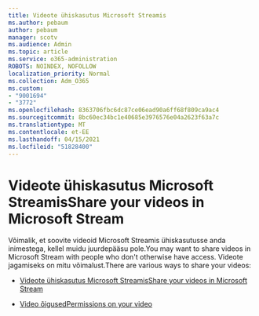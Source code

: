 ```yaml
---
title: Videote ühiskasutus Microsoft Streamis
ms.author: pebaum
author: pebaum
manager: scotv
ms.audience: Admin
ms.topic: article
ms.service: o365-administration
ROBOTS: NOINDEX, NOFOLLOW
localization_priority: Normal
ms.collection: Adm_O365
ms.custom:
- "9001694"
- "3772"
ms.openlocfilehash: 8363706fbc6dc87ce06ead90a6ff68f809ca9ac4
ms.sourcegitcommit: 8bc60ec34bc1e40685e3976576e04a2623f63a7c
ms.translationtype: MT
ms.contentlocale: et-EE
ms.lasthandoff: 04/15/2021
ms.locfileid: "51828400"
---
```

# <a name="share-your-videos-in-microsoft-stream"></a><span data-ttu-id="80ea9-102">Videote ühiskasutus Microsoft Streamis</span><span class="sxs-lookup"><span data-stu-id="80ea9-102">Share your videos in Microsoft Stream</span></span>

<span data-ttu-id="80ea9-103">Võimalik, et soovite videoid Microsoft Streamis ühiskasutusse anda inimestega, kellel muidu juurdepääsu pole.</span><span class="sxs-lookup"><span data-stu-id="80ea9-103">You may want to share videos in Microsoft Stream with people who don't otherwise have access.</span></span> <span data-ttu-id="80ea9-104">Videote jagamiseks on mitu võimalust.</span><span class="sxs-lookup"><span data-stu-id="80ea9-104">There are various ways to share your videos:</span></span>

- [<span data-ttu-id="80ea9-105">Videote ühiskasutus Microsoft Streamis</span><span class="sxs-lookup"><span data-stu-id="80ea9-105">Share your videos in Microsoft Stream</span></span>](https://docs.microsoft.com/stream/portal-share-video)

- [<span data-ttu-id="80ea9-106">Video õigused</span><span class="sxs-lookup"><span data-stu-id="80ea9-106">Permissions on your video</span></span>](https://docs.microsoft.com/stream/portal-share-video#permissions-on-your-video)
